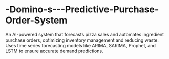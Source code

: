 # -Domino-s---Predictive-Purchase-Order-System
An AI-powered system that forecasts pizza sales and automates ingredient purchase orders, optimizing inventory management and reducing waste. Uses time series forecasting models like ARIMA, SARIMA, Prophet, and LSTM to ensure accurate demand predictions.
